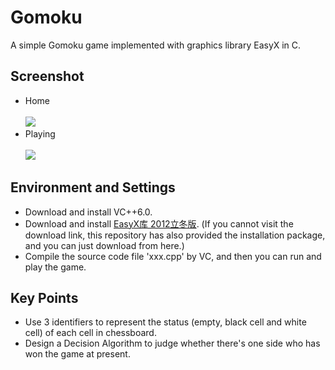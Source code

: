 # Gomoku
A simple Gomoku game implemented with graphics library EasyX in C.
## Screenshot
* Home<br><br>![](http://yaochenkun.cn/wordpress/wp-content/uploads/2016/07/wuziqi1.jpg)
* Playing<br><br>![](http://yaochenkun.cn/wordpress/wp-content/uploads/2016/07/wuziqi2.png)

## Environment and Settings
* Download and install VC++6.0.
* Download and install [EasyX库 2012立冬版](http://www.easyx.cn/downloads/View.aspx?id=6). (If you cannot visit the download link, this repository has also provided the installation package, and you can just download from here.)
* Compile the source code file 'xxx.cpp' by VC, and then you can run and play the game.

## Key Points
* Use 3 identifiers to represent the status (empty, black cell and white cell) of each cell in chessboard.
* Design a Decision Algorithm to judge whether there's one side who has won the game at present.
